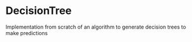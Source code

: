# DecisionTree
 Implementation from scratch of an algorithm to generate decision trees to make predictions
